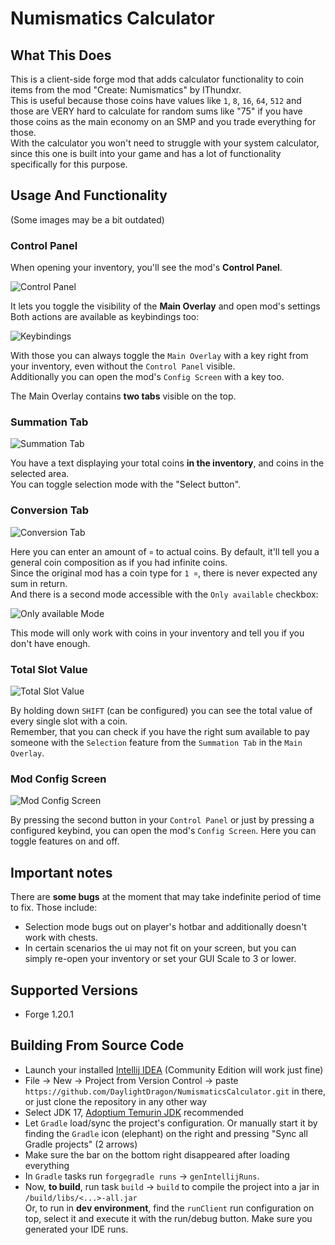 # Numismatics Calculator

## What This Does

This is a client-side forge mod that adds calculator functionality to coin items from the mod "Create: Numismatics" by IThundxr.  
This is useful because those coins have values like `1`, `8`, `16`, `64`, `512` and those are VERY hard to calculate for random sums like "75" if you have those coins as the main economy on an SMP and you trade everything for those.  
With the calculator you won't need to struggle with your system calculator, since this one is built into your game and has a lot of functionality specifically for this purpose.  

## Usage And Functionality

(Some images may be a bit outdated)

### Control Panel

When opening your inventory, you'll see the mod's **Control Panel**.  

![Control Panel](images/controlPanel.png)

It lets you toggle the visibility of the **Main Overlay** and open mod's settings  
Both actions are available as keybindings too:

![Keybindings](images/keybindings.png)

With those you can always toggle the `Main Overlay` with a key right from your inventory, even without the `Control Panel` visible.  
Additionally you can open the mod's `Config Screen` with a key too.  
  
The Main Overlay contains **two tabs** visible on the top.  

### Summation Tab

![Summation Tab](images/sumMode.png)

You have a text displaying your total coins **in the inventory**, and coins in the selected area.  
You can toggle selection mode with the "Select button".  

### Conversion Tab

![Conversion Tab](images/conversionModeDefault.png)

Here you can enter an amount of `¤` to actual coins. By default, it'll tell you a general coin composition as if you had infinite coins.  
Since the original mod has a coin type for `1 ¤`, there is never expected any sum in return.  
And there is a second mode accessible with the `Only available` checkbox:

![Only available Mode](images/conversionModeAvailable.png)

This mode will only work with coins in your inventory and tell you if you don't have enough.

### Total Slot Value

![Total Slot Value](images/tooltip.png)

By holding down `SHIFT` (can be configured) you can see the total value of every single slot with a coin.  
Remember, that you can check if you have the right sum available to pay someone with the `Selection` feature from the `Summation Tab` in the `Main Overlay`.  

### Mod Config Screen

![Mod Config Screen](images/config.png)

By pressing the second button in your `Control Panel` or just by pressing a configured keybind, you can open the mod's `Config Screen`. Here you can toggle features on and off.  

## Important notes
There are **some bugs** at the moment that may take indefinite period of time to fix. Those include:

- Selection mode bugs out on player's hotbar and additionally doesn't work with chests.  
- In certain scenarios the ui may not fit on your screen, but you can simply re-open your inventory or set your GUI Scale to 3 or lower.  

## Supported Versions

- Forge 1.20.1

## Building From Source Code

- Launch your installed [Intellij IDEA](https://www.jetbrains.com/idea/) (Community Edition will work just fine)  
- File -> New -> Project from Version Control -> paste `https://github.com/DaylightDragon/NumismaticsCalculator.git` in there, or just clone the repository in any other way  
- Select JDK 17, [Adoptium Temurin JDK](https://adoptium.net/temurin/releases?version=17&os=any&arch=any) recommended  
- Let `Gradle` load/sync the project's configuration. Or manually start it by finding the `Gradle` icon (elephant) on the right and pressing "Sync all Gradle projects" (2 arrows)  
- Make sure the bar on the bottom right disappeared after loading everything  
- In `Gradle` tasks run `forgegradle runs` -> `genIntellijRuns`.
- Now, **to build**, run task `build` -> `build` to compile the project into a jar in `/build/libs/<...>-all.jar`  
Or, to run in **dev environment**, find the `runClient` run configuration on top, select it and execute it with the run/debug button. Make sure you generated your IDE runs.  
